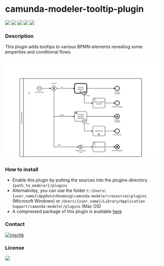 # camunda-modeler-tooltip-plugin

[![](https://img.shields.io/badge/Camunda%20Modeler-4.2+-blue.svg)](https://github.com/camunda/camunda-modeler)
[![](https://img.shields.io/github/v/release/viadee/camunda-modeler-tooltip-plugin)](https://github.com/viadee/camunda-modeler-tooltip-plugin/releases)
[![](https://img.shields.io/github/release-date/viadee/camunda-modeler-tooltip-plugin)](https://github.com/viadee/camunda-modeler-tooltip-plugin/releases)
[![](https://img.shields.io/github/issues/viadee/camunda-modeler-tooltip-plugin)](https://github.com/viadee/camunda-modeler-tooltip-plugin/issues)
[![](https://img.shields.io/github/stars/viadee/camunda-modeler-tooltip-plugin)](https://github.com/viadee/camunda-modeler-tooltip-plugin/stargazers)

### Description
This plugin adds tooltips to various BPMN-elements revealing some properties and conditional flows.

![](docs/preview.gif)

### How to install
* Enable this plugin by putting the sources into the plugins-directory `{path_to_modeler}/plugins`  
* Alternativley, you can use the folder `C:\Users\{user_name}\AppData\Roaming\camunda-modeler\resources\plugins` (Microsoft Windows) or
`/Users/{user_name}/Library/Application Support/camunda-modeler/plugins` (Mac OS)
* A compressed package of this plugin is available [here](https://github.com/viadee/camunda-modeler-tooltip-plugin/releases)

### Contact
[![rnschk](https://img.shields.io/twitter/follow/rnschk.svg)](https://twitter.com/rnschk)  

### License
[![](https://img.shields.io/github/license/viadee/camunda-modeler-tooltip-plugin)](https://github.com/viadee/camunda-modeler-tooltip-plugin/blob/master/LICENSE)
